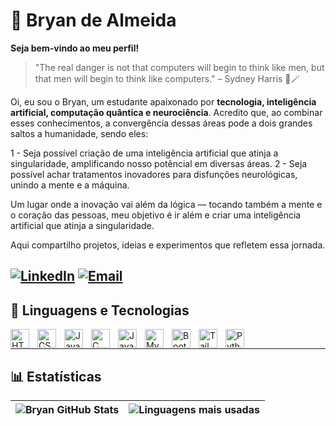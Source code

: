 # 👾 Bryan de Almeida
**Seja bem-vindo ao meu perfil!**
> "The real danger is not that computers will begin to think like men, but that men will begin to think like computers." – Sydney Harris 🎩🪄

Oi, eu sou o Bryan, um estudante apaixonado por **tecnologia, inteligência artificial, computação quântica e neurociência**. Acredito que, ao combinar esses conhecimentos, a convergência dessas áreas pode a dois grandes saltos a humanidade, sendo eles:

1 - Seja possível criação de uma inteligência artificial que atinja a singularidade, amplificando nosso potêncial em diversas áreas.
2 - Seja possível achar tratamentos inovadores para disfunções neurológicas, unindo a mente e a máquina.

Um lugar onde a inovação vai além da lógica — tocando também a mente e o coração das pessoas, meu objetivo é ir além e criar uma inteligência artificial que atinja a singularidade.

Aqui compartilho projetos, ideias e experimentos que refletem essa jornada.

[![LinkedIn](https://img.shields.io/badge/-LinkedIn-0A66C2?style=for-the-badge&logo=linkedin&logoColor=white)](https://www.linkedin.com/in/bryanalmeida-ofc/)
[![Email](https://img.shields.io/badge/-Email-D14836?style=for-the-badge&logo=gmail&logoColor=white)](mailto:bryan.almeida.2005@gmail.com)
---
## 🤖 Linguagens e Tecnologias
<img align="left" alt="HTML" title="HTML" width="30px" style="padding-right: 10px;" src="https://cdn.jsdelivr.net/gh/devicons/devicon@latest/icons/html5/html5-original.svg" />
<img align="left" alt="CSS" title="CSS" width="30px" style="padding-right: 10px;" src="https://cdn.jsdelivr.net/gh/devicons/devicon@latest/icons/css3/css3-original.svg" />
<img align="left" alt="JavaScript" title="JavaScript" width="30px" style="padding-right: 10px;" src="https://cdn.jsdelivr.net/gh/devicons/devicon@latest/icons/javascript/javascript-original.svg" />
<img align="left" alt="C" title="C" width="30px" style="padding-right: 10px;" src="https://cdn.jsdelivr.net/gh/devicons/devicon@latest/icons/c/c-original.svg" />
<img align="left" alt="Java" title="Java" width="30px" style="padding-right: 10px;" src="https://cdn.jsdelivr.net/gh/devicons/devicon@latest/icons/java/java-original.svg" />
<img align="left" alt="MySQL" title="MySQL" width="30px" style="padding-right: 10px;" src="https://cdn.jsdelivr.net/gh/devicons/devicon@latest/icons/mysql/mysql-original.svg" />
<img align="left" alt="Bootstrap" title="Bootstrap" width="30px" style="padding-right: 10px;" src="https://cdn.jsdelivr.net/gh/devicons/devicon@latest/icons/bootstrap/bootstrap-original.svg" />
<img align="left" alt="Tailwind" title="Tailwind" width="30px" style="padding-right: 10px;" src="https://cdn.jsdelivr.net/gh/devicons/devicon@latest/icons/tailwindcss/tailwindcss-original.svg" />
<img align="left" alt="Python" title="Python" width="30px" style="padding-right: 10px;" src="https://cdn.jsdelivr.net/gh/devicons/devicon@latest/icons/python/python-original.svg" />
<br/>

---
## 📊 Estatísticas
| ![Bryan GitHub Stats](https://github-readme-stats.vercel.app/api?username=almeidabrayn&show_icons=true&theme=tokyonight&include_all_commits=true&locale=pt-br) | ![Linguagens mais usadas](https://github-readme-stats.vercel.app/api/top-langs/?username=almeidabrayn&theme=tokyonight&layout=compact&custom_title=Tecnologias&langs_count=9) |
| --- | --- |

